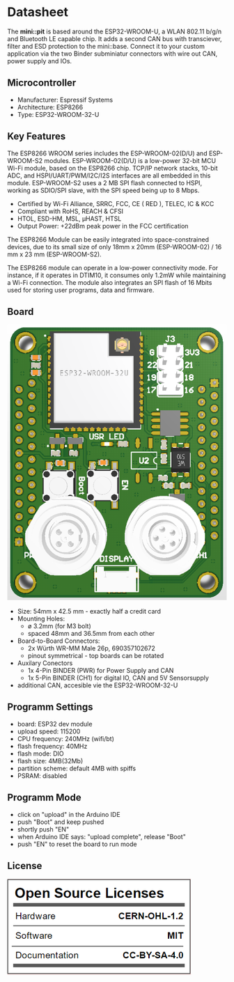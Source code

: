 # Datasheet

The **mini::pit** is based around the ESP32-WROOM-U, a WLAN 802.11 b/g/n and
Bluetooth LE capable chip. It adds a second CAN bus with transciever, filter
and ESD protection to the mini::base. Connect it to your custom application via
the two Binder subminiatur connectors with wire out CAN, power supply and IOs.

## Microcontroller
 * Manufacturer: Espressif Systems
 * Architecture: ESP8266
 * Type: ESP32-WROOM-32-U

## Key Features
The ESP8266 WROOM series includes the ESP-WROOM-02(D/U) and ESP-WROOM-S2
modules. ESP-WROOM-02(D/U) is a low-power 32-bit MCU Wi-Fi module, based on the
ESP8266 chip. TCP/IP network stacks, 10-bit ADC, and HSPI/UART/PWM/I2C/I2S
interfaces are all embedded in this module. ESP-WROOM-S2 uses a 2 MB SPI flash
connected to HSPI, working as SDIO/SPI slave, with the SPI speed being up to 8
Mbps.

* Certified by Wi-Fi Alliance, SRRC, FCC, CE ( RED ), TELEC, IC & KCC
* Compliant with RoHS, REACH & CFSI
* HTOL, ESD-HM, MSL, μHAST, HTSL
* Output Power: +22dBm peak power in the FCC certification

The ESP8266 Module can be easily integrated into space-constrained devices, due
to its small size of only 18mm x 20mm (ESP-WROOM-02) / 16 mm x 23 mm
(ESP-WROOM-S2).

The ESP8266 module can operate in a low-power connectivity mode. For instance,
if it operates in DTIM10, it consumes only 1.2mW while maintaining a Wi-Fi
connection. The module also integrates an SPI flash of 16 Mbits used for
storing user programs, data and firmware.

## Board

![mini::pit](./pictures/mini_pit_front.png "mini::pit")

* Size: 54mm x 42.5 mm - exactly half a credit card
* Mounting Holes:
  * ø 3.2mm (for M3 bolt)
  * spaced 48mm and  36.5mm from each other
* Board-to-Board Connectors:
  * 2x Würth WR-MM Male 26p, 690357102672
  * pinout symmetrical - top boards can be rotated
* Auxilary Conectors
  * 1x 4-Pin BINDER (PWR) for Power Supply and CAN
  * 1x 5-Pin BINDER (CH1) for digital IO, CAN and 5V Sensorsupply
* additional CAN, accesible vie the ESP32-WROOM-32-U

## Programm Settings
* board: ESP32 dev module
* upload speed: 115200
* CPU frequency: 240MHz (wifi/bt)
* flash frequency: 40MHz
* flash mode: DIO
* flash size: 4MB(32Mb)
* partition scheme: default 4MB with spiffs
* PSRAM: disabled

## Programm Mode
* click on "upload" in the Arduino IDE
* push "Boot" and keep pushed
* shortly push "EN"
* when Arduino IDE says: "upload complete", release "Boot"
* push "EN" to reset the board to run mode

## License
![license](./pictures/license.png "license")
